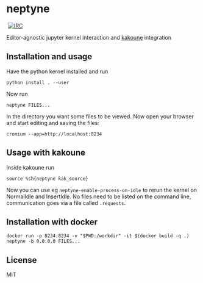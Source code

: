 # neptyne
​
[![IRC][IRC Badge]][IRC]

Editor-agnostic jupyter kernel interaction and [kakoune](http://kakoune.org) integration

## Installation and usage

Have the python kernel installed and run

```
python install . --user
```

Now run

```
neptyne FILES...
```

In the directory you want some files to be viewed. Now open your browser and start editing and saving the files:

```
cromium --app=http://localhost:8234
```

## Usage with kakoune

Inside kakoune run

```
source %sh{neptyne kak_source}
```

Now you can use eg `neptyne-enable-process-on-idle` to rerun the kernel on NormalIdle and InsertIdle.
No files need to be listed on the command line, communication goes via a file called `.requests`.

## Installation with docker

```
docker run -p 8234:8234 -v "$PWD:/workdir" -it $(docker build -q .) neptyne -b 0.0.0.0 FILES...
```

## License

MIT

[IRC]: https://webchat.freenode.net?channels=kakoune
[IRC Badge]: https://img.shields.io/badge/IRC-%23kakoune-blue.svg
